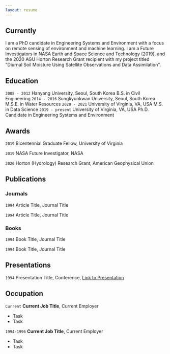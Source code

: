 ```yaml
---
layout: resume
---
```

## Currently

I am a PhD candidate in Engineering Systems and Environment with a focus on remote sensing of environment and machine learning. I am a Future Investigators in NASA Earth and Space Science and Technology (2019), and the 2020 AGU Horton Research Grant recipient with my project titled "Diurnal Soil Moisture Using Satellite Observations and Data Assimilation".

## Education

`2008 - 2012`
Hanyang University, Seoul, South Korea
B.S. in Civil Engineering
`2014 - 2016`
Sungkyunkwan University, Seoul, South Korea
M.S.E. in Water Resources
`2020 - 2021`
University of Virginia, VA, USA
M.S. in Data Science
`2019 - present`
University of Virginia, VA, USA
Ph.D. Candidate in Engineering Systems and Environment

## Awards

`2019`
Bicentennial Graduate Fellow, University of Virginia

`2019`
NASA Future Investigator, NASA

`2020`
Horton (Hydrology) Research Grant, American Geophysical Union

## Publications

<!-- A list is also available [online](https://scholar.google.co.uk/citations?user=LTOTl0YAAAAJ) -->

### Journals

`1994`
Article Title, Journal Title

`1994`
Article Title, Journal Title

### Books

`1994`
Book Title, Journal Title

`1994`
Book Title, Journal Title


## Presentations

`1994`
Presentation Title, Conference, <a href="https://MyWebsite.tld/presentation1">Link to Presentation</a>


## Occupation

`Current`
__Current Job Title__, Current Employer 

- Task
- Task

`1994-1996`
__Current Job Title__, Current Employer 

- Task
- Task



<!-- ### Footer

Last updated: May 2013 -->


